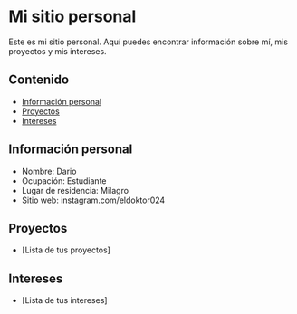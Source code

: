 # Mi sitio personal
Este es mi sitio personal. Aquí puedes encontrar información sobre mí, mis
proyectos y mis intereses.
## Contenido
* [Información personal](#información-personal)
* [Proyectos](#proyectos)
* [Intereses](#intereses)
## Información personal
* Nombre: Dario
* Ocupación: Estudiante
* Lugar de residencia: Milagro
* Sitio web: instagram.com/eldoktor024
## Proyectos
* [Lista de tus proyectos]
## Intereses
* [Lista de tus intereses]
